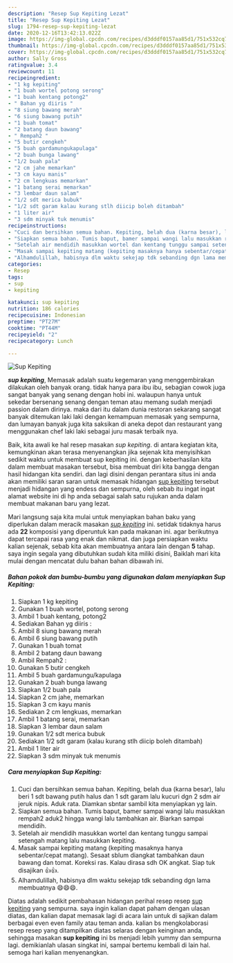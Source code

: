 ```yaml
---
description: "Resep Sup Kepiting Lezat"
title: "Resep Sup Kepiting Lezat"
slug: 1794-resep-sup-kepiting-lezat
date: 2020-12-16T13:42:13.022Z
image: https://img-global.cpcdn.com/recipes/d3dddf0157aa85d1/751x532cq70/sup-kepiting-foto-resep-utama.jpg
thumbnail: https://img-global.cpcdn.com/recipes/d3dddf0157aa85d1/751x532cq70/sup-kepiting-foto-resep-utama.jpg
cover: https://img-global.cpcdn.com/recipes/d3dddf0157aa85d1/751x532cq70/sup-kepiting-foto-resep-utama.jpg
author: Sally Gross
ratingvalue: 3.4
reviewcount: 11
recipeingredient:
- "1 kg kepiting"
- "1 buah wortel potong serong"
- "1 buah kentang potong2"
- " Bahan yg diiris "
- "8 siung bawang merah"
- "6 siung bawang putih"
- "1 buah tomat"
- "2 batang daun bawang"
- " Rempah2 "
- "5 butir cengkeh"
- "5 buah gardamungukapulaga"
- "2 buah bunga lawang"
- "1/2 buah pala"
- "2 cm jahe memarkan"
- "3 cm kayu manis"
- "2 cm lengkuas memarkan"
- "1 batang serai memarkan"
- "3 lembar daun salam"
- "1/2 sdt merica bubuk"
- "1/2 sdt garam kalau kurang stlh diicip boleh ditambah"
- "1 liter air"
- "3 sdm minyak tuk menumis"
recipeinstructions:
- "Cuci dan bersihkan semua bahan. Kepiting, belah dua (karna besar), lalu beri 1 sdt bawang putih halus dan 1 sdt garam lalu kucuri dgn 2 sdm air jeruk nipis. Aduk rata. Diamkan sbntar sambil kita menyiapkan yg lain."
- "Siapkan semua bahan. Tumis baput, bamer sampai wangi lalu masukkan rempah2 aduk2 hingga wangi lalu tambahkan air. Biarkan sampai mendidih."
- "Setelah air mendidih masukkan wortel dan kentang tunggu sampai setengah matang lalu masukkan kepiting."
- "Masak sampai kepiting matang (kepiting masaknya hanya sebentar/cepat matang). Sesaat sblum diangkat tambahkan daun bawang dan tomat. Koreksi ras. Kalau dirasa sdh OK angkat. Siap tuk disajikan 👍👍."
- "Alhamdulillah, habisnya dlm waktu sekejap tdk sebanding dgn lama membuatnya 😄😄😄."
categories:
- Resep
tags:
- sup
- kepiting

katakunci: sup kepiting 
nutrition: 186 calories
recipecuisine: Indonesian
preptime: "PT27M"
cooktime: "PT44M"
recipeyield: "2"
recipecategory: Lunch

---
```



![Sup Kepiting](https://img-global.cpcdn.com/recipes/d3dddf0157aa85d1/751x532cq70/sup-kepiting-foto-resep-utama.jpg)

<b><i>sup kepiting</i></b>, Memasak adalah suatu kegemaran yang menggembirakan dilakukan oleh banyak orang. tidak hanya para ibu ibu, sebagian cowok juga sangat banyak yang senang dengan hobi ini. walaupun hanya untuk sekedar bersenang senang dengan teman atau memang sudah menjadi passion dalam dirinya. maka dari itu dalam dunia restoran sekarang sangat banyak ditemukan laki laki dengan kemampuan memasak yang sempurna, dan lumayan banyak juga kita saksikan di aneka depot dan restaurant yang menggunakan chef laki laki sebagai juru masak terbaik nya.



Baik, kita awali ke hal resep masakan <i>sup kepiting</i>. di antara kegiatan kita, kemungkinan akan terasa menyenangkan jika sejenak kita menyisihkan sedikit waktu untuk membuat sup kepiting ini. dengan keberhasilan kita dalam membuat masakan tersebut, bisa membuat diri kita bangga dengan hasil hidangan kita sendiri. dan lagi disini dengan perantara situs ini anda akan memiliki saran saran untuk memasak hidangan <u>sup kepiting</u> tersebut menjadi hidangan yang endess dan sempurna, oleh sebab itu ingat ingat alamat website ini di hp anda sebagai salah satu rujukan anda dalam membuat makanan baru yang lezat.


Mari langsung saja kita mulai untuk menyiapkan bahan baku yang diperlukan dalam meracik masakan <u><i>sup kepiting</i></u> ini. setidak tidaknya harus ada <b>22</b> komposisi yang diperuntuk kan pada makanan ini. agar berikutnya dapat tercapai rasa yang enak dan nikmat. dan juga persiapkan waktu kalian sejenak, sebab kita akan membuatnya antara lain dengan <b>5</b> tahap. saya ingin segala yang dibutuhkan sudah kita miliki disini, Baiklah mari kita mulai dengan mencatat dulu bahan bahan dibawah ini.

<!--inarticleads1-->

##### Bahan pokok dan bumbu-bumbu yang digunakan dalam menyiapkan Sup Kepiting:

1. Siapkan 1 kg kepiting
1. Gunakan 1 buah wortel, potong serong
1. Ambil 1 buah kentang, potong2
1. Sediakan  Bahan yg diiris :
1. Ambil 8 siung bawang merah
1. Ambil 6 siung bawang putih
1. Gunakan 1 buah tomat
1. Ambil 2 batang daun bawang
1. Ambil  Rempah2 :
1. Gunakan 5 butir cengkeh
1. Ambil 5 buah gardamungu/kapulaga
1. Gunakan 2 buah bunga lawang
1. Siapkan 1/2 buah pala
1. Siapkan 2 cm jahe, memarkan
1. Siapkan 3 cm kayu manis
1. Sediakan 2 cm lengkuas, memarkan
1. Ambil 1 batang serai, memarkan
1. Siapkan 3 lembar daun salam
1. Gunakan 1/2 sdt merica bubuk
1. Sediakan 1/2 sdt garam (kalau kurang stlh diicip boleh ditambah)
1. Ambil 1 liter air
1. Siapkan 3 sdm minyak tuk menumis




<!--inarticleads2-->

##### Cara menyiapkan Sup Kepiting:

1. Cuci dan bersihkan semua bahan. Kepiting, belah dua (karna besar), lalu beri 1 sdt bawang putih halus dan 1 sdt garam lalu kucuri dgn 2 sdm air jeruk nipis. Aduk rata. Diamkan sbntar sambil kita menyiapkan yg lain.
1. Siapkan semua bahan. Tumis baput, bamer sampai wangi lalu masukkan rempah2 aduk2 hingga wangi lalu tambahkan air. Biarkan sampai mendidih.
1. Setelah air mendidih masukkan wortel dan kentang tunggu sampai setengah matang lalu masukkan kepiting.
1. Masak sampai kepiting matang (kepiting masaknya hanya sebentar/cepat matang). Sesaat sblum diangkat tambahkan daun bawang dan tomat. Koreksi ras. Kalau dirasa sdh OK angkat. Siap tuk disajikan 👍👍.
1. Alhamdulillah, habisnya dlm waktu sekejap tdk sebanding dgn lama membuatnya 😄😄😄.




Diatas adalah sedikit pembahasan hidangan perihal resep resep <u>sup kepiting</u> yang sempurna. saya ingin kalian dapat paham dengan ulasan diatas, dan kalian dapat memasak lagi di acara lain untuk di sajikan dalam berbagai even even family atau teman anda. kalian bs mengkolaborasi resep resep yang ditampilkan diatas selaras dengan keinginan anda, sehingga masakan <b>sup kepiting</b> ini bs menjadi lebih yummy dan sempurna lagi. demikianlah ulasan singkat ini, sampai bertemu kembali di lain hal. semoga hari kalian menyenangkan.
